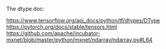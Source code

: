 The dtype doc:

https://www.tensorflow.org/api_docs/python/tf/dtypes/DType
https://pytorch.org/docs/stable/tensors.html
https://github.com/apache/incubator-mxnet/blob/master/python/mxnet/ndarray/ndarray.py#L64


